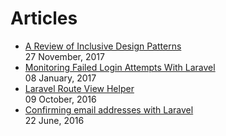 <h1>Articles</h1>
<nav>
    <ul>
        <li>
            <a href="/inclusive-design-patterns">A Review of Inclusive Design Patterns</a>
            <br />
            <time datetime="2017-11-27">27 November, 2017</time>
        </li>
        <li>
            <a href="/monitoring-failed-login-attempts-with-laravel">Monitoring Failed Login Attempts With Laravel</a>
            <br />
            <time datetime="2017-01-18">08 January, 2017</time>
        </li>
        <li>
            <a href="/laravel-redirect-helper">Laravel Route View Helper</a>
            <br />
            <time datetime="2016-08-29">09 October, 2016</time>
        </li>
        <li>
            <a href="/confirming-email-addresses-with-laravel" class="post-title">Confirming email addresses with Laravel</a>
            <br />
            <time datetime="2016-06-22">22 June, 2016</time>
        </li>
    </ul>
</nav>
